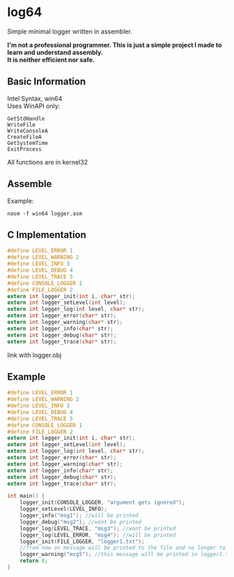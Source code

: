 # log64
Simple minimal logger written in assembler. <br>

**I'm not a professional programmer. This is just a simple project I made to learn and understand assembly.** <br>
**It is neither efficient nor safe.** <br>

## Basic Information

Intel Syntax, win64 <br>
Uses WinAPI only: 
```
GetStdHandle
WriteFile
WriteConsoleA
CreateFileA
GetSystemTime
ExitProcess
```
All functions are in kernel32 <br>

## Assemble
Example:
```
nasm -f win64 logger.asm
```

## C Implementation
```c
#define LEVEL_ERROR 1
#define LEVEL_WARNING 2
#define LEVEL_INFO 3
#define LEVEL_DEBUG 4
#define LEVEL_TRACE 5
#define CONSOLE_LOGGER 1
#define FILE_LOGGER 2
extern int logger_init(int i, char* str);
extern int logger_setLevel(int level);
extern int logger_log(int level, char* str);
extern int logger_error(char* str);
extern int logger_warning(char* str);
extern int logger_info(char* str);
extern int logger_debug(char* str);
extern int logger_trace(char* str);
```
link with logger.obj

## Example

```c
#define LEVEL_ERROR 1
#define LEVEL_WARNING 2
#define LEVEL_INFO 3
#define LEVEL_DEBUG 4
#define LEVEL_TRACE 5
#define CONSOLE_LOGGER 1
#define FILE_LOGGER 2
extern int logger_init(int i, char* str);
extern int logger_setLevel(int level);
extern int logger_log(int level, char* str);
extern int logger_error(char* str);
extern int logger_warning(char* str);
extern int logger_info(char* str);
extern int logger_debug(char* str);
extern int logger_trace(char* str);

int main() {
    logger_init(CONSOLE_LOGGER, "argument gets ignored");
    logger_setLevel(LEVEL_INFO);
    logger_info("msg1"); //will be printed
    logger_debug("msg2"); //wont be printed
    logger_log(LEVEL_TRACE, "msg3"); //wont be printed
    logger_log(LEVEL_ERROR, "msg4"); //will be printed
    logger_init(FILE_LOGGER, "logger1.txt");
    //from now on message will be printed to the file and no longer to the console
    logger_warning("msg5"); //this message will be printed in logger1.txt
    return 0;
}
```




  


